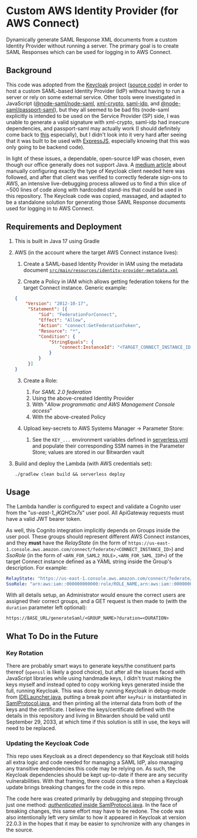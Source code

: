 # Custom AWS Identity Provider (for AWS Connect)

Dynamically generate SAML Response XML documents from a custom Identity Provider
without running a server. The primary goal is to create SAML Responses which can
be used for logging in to AWS Connect.

## Background

This code was adopted from the [Keycloak](https://www.keycloak.org/) project
([source code](https://github.com/keycloak/keycloak)) in order to host a custom
SAML-based Identity Provider (IdP) without having to run a server or rely on
some external service. Other tools were investigated in JavaScript 
([@node-saml/node-saml](https://github.com/node-saml/node-saml/),
[xml-crypto](https://github.com/node-saml/xml-crypto/),
[saml-idp](https://github.com/mcguinness/saml-idp), and
[@node-saml/passport-saml](http://www.passportjs.org/packages/passport-saml/)),
but they all seemed to be bad fits (node-saml explicitly is intended to be used
on the Service Provider (SP) side, I was unable to generate a valid signature
with xml-crypto, saml-idp had insecure dependencies, and passport-saml may
actually work (I should definitely come back to
[this](https://github.com/node-saml/passport-saml/blob/master/docs/xml-signing-example.js)
especially), but I didn't look into it very hard after seeing that it was built
to be used with [ExpressJS](https://expressjs.com/), especially knowing that
this was only going to be backend code).

In light of these issues, a dependable, open-source IdP was chosen, even though
our office generally does not support Java. A 
[medium article](https://neuw.medium.com/aws-connect-saml-based-identity-provider-using-keycloak-9b3e6d0111e6)
about manually configuring exactly the type of Keycloak client needed here was
followed, and after that client was verified to correctly federate sign-ons to
AWS, an intensive live-debugging process allowed us to find a thin slice of ~500
lines of code along with hardcoded stand-ins that could be used in this
repository. The Keycloak code was copied, massaged, and adapted to be a
standalone solution for generating those SAML Response documents used for
logging in to AWS Connect.

## Requirements and Deployment

1. This is built in Java 17 using Gradle

2. AWS (in the account where the target AWS Connect instance lives):
   1. Create a SAML-based Identity Provider in IAM using the metadata document
      [`src/main/resources/identity-provider-metadata.xml`](src/main/resources/identity-provider-metadata.xml)

   2. Create a Policy in IAM which allows getting federation tokens for the
      target Connect instance. Generic example:
   ```json
   {
       "Version": "2012-10-17",
        "Statement": [{
            "Sid": "FederationForConnect",
            "Effect": "Allow",
            "Action": "connect:GetFederationToken",
            "Resource": "*",
            "Condition": {
                "StringEquals": {
                    "connect:InstanceId": "<TARGET_CONNECT_INSTANCE_ID>"
                }
            }
        }]
   }
   ```

   3. Create a Role:
      1. For _SAML 2.0 federation_
      2. Using the above-created Identity Provider
      3. With "_Allow programmatic and AWS Management Console access_"
      4. With the above-created Policy

   4. Upload key-secrets to AWS Systems Manager -> Parameter Store:
      1. See the `KEY_...` environment variables defined in
         [serverless.yml](serverless.yml) and populate their corresponding SSM
         names in the Parameter Store; values are stored in our Bitwarden vault

3. Build and deploy the Lambda (with AWS credentials set):
   ```commandline
   ./gradlew clean build && serverless deploy
   ```

## Usage

The Lambda handler is configured to expect and validate a Cognito user from the
"_us-east-1_jKQHCtx7s_" user pool. All ApiGateway requests must have a valid JWT
bearer token.

As well, this Cognito integration implicitly depends on Groups inside the user
pool. These groups should represent different AWS Connect instances, and they
**must** have the _RelayState_ (in the form of 
`https://us-east-1.console.aws.amazon.com/connect/federate/<CONNECT_INSTANCE_ID>`)
and _SsoRole_ (in the form of `<ARN_FOR_SAML2_ROLE>,<ARN_FOR_SAML_IDP>`) of the
target Connect instance defined as a YAML string inside the Group's description.
For example:
```yaml
RelayState: "https://us-east-1.console.aws.amazon.com/connect/federate/00000000-0000-0000-0000-000000000000"
SsoRole: "arn:aws:iam::000000000000:role/ROLE_NAME,arn:aws:iam::000000000000:saml-provider/IDP_NAME"
```

With all details setup, an Administrator would ensure the correct users are
assigned their correct groups, and a GET request is then made to (with the `duration` parameter left optional):
```
https://BASE_URL/generateSaml/<GROUP_NAME>?duration=<DURATION>
```

## What To Do in the Future

### Key Rotation

There are probably smart ways to generate keys/the constituent parts thereof
(`openssl` is likely a good choice), but after all the issues faced with
JavaScript libraries while using handmade keys, I didn't trust making the keys
myself and instead opted to copy working keys generated inside the full, running
Keycloak. This was done by running Keycloak in debug-mode from
[IDELauncher.java](https://github.com/keycloak/keycloak/blob/074e85b4b6b200d0554c07aba8ea1221ba79aab6/quarkus/server/src/main/java/org/keycloak/quarkus/_private/IDELauncher.java),
putting a break point after `keyPair` is instantiated in
[SamlProtocol.java](https://github.com/keycloak/keycloak/blob/074e85b4b6b200d0554c07aba8ea1221ba79aab6/services/src/main/java/org/keycloak/protocol/saml/SamlProtocol.java#L480),
and then printing all the internal data from both of the keys and the
certificate. I believe the keys/certificate defined with the details in this
repository and living in Bitwarden should be valid until September 29, 2033, at
which time if this solution is still in use, the keys will need to be replaced.

### Updating the Keycloak Code

This repo uses Keycloak as a direct dependency so that Keycloak still holds
all extra logic and code needed for managing a SAML IdP, also managing any
transitive dependencies this code may be relying on. As such, the Keycloak
dependencies should be kept up-to-date if there are any security
vulnerabilities. With that framing, there could come a time when a Keycloak
update brings breaking changes for the code in this repo.

The code here was created primarily by debugging and stepping through just one
method:
[_authenticated_ inside SamlProtocol.java](https://github.com/keycloak/keycloak/blob/074e85b4b6b200d0554c07aba8ea1221ba79aab6/services/src/main/java/org/keycloak/protocol/saml/SamlProtocol.java#L423).
In the face of breaking changes, this same effort may have to be redone. The
code was also intentionally left very similar to how it appeared in Keycloak at
version 22.0.3 in the hopes that it may be easier to synchronize with any
changes in the source.
